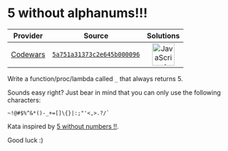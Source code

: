[_metadata_:generated]: - "true"

# 5 without alphanums!!!

<!-- INFO TABLE BEGIN -->

| Provider                                        | Source                                                                               | Solutions                                                                                                                                                    |
| :---------------------------------------------: | :----------------------------------------------------------------------------------: | :----------------------------------------------------------------------------------------------------------------------------------------------------------: |
| [Codewars](../../../docs/providers/Codewars.md) | [`5a751a31373c2e645b000096`](https://www.codewars.com/kata/5a751a31373c2e645b000096) | [<img src="https://res.cloudinary.com/rascaltwo/image/upload/v1631924076/javascript_ehszr7.svg" alt="JavaScript" title="JavaScript" width="50" />](solve.js) |

<!-- INFO TABLE END -->

Write a function/proc/lambda called `_` that always returns 5.

Sounds easy right? Just bear in mind that you can only use the following characters: 

```
~!@#$%^&*()-_+=[]\{}|:;"'<,>.?/`
```

Kata inspired by [5 without numbers !!](https://www.codewars.com/kata/59441520102eaa25260000bf).

Good luck :)

